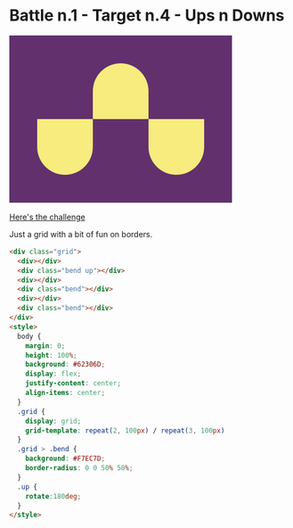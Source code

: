 # Battle n.1 - Target n.4 - Ups n Downs

![challenge image](4.png)

[Here's the challenge](https://cssbattle.dev/play/4)

Just a grid with a bit of fun on borders.

```html
<div class="grid">
  <div></div>
  <div class="bend up"></div>
  <div></div>
  <div class="bend"></div>
  <div></div>
  <div class="bend"></div>
</div>
<style>
  body {
    margin: 0;
    height: 100%;
    background: #62306D;
    display: flex;
    justify-content: center;
    align-items: center;
  }
  .grid {
    display: grid;
    grid-template: repeat(2, 100px) / repeat(3, 100px)
  }
  .grid > .bend {
    background: #F7EC7D;
    border-radius: 0 0 50% 50%;
  }
  .up {
    rotate:180deg;
  }
</style>
```
